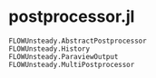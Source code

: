 # postprocessor.jl

```@docs
FLOWUnsteady.AbstractPostprocessor
FLOWUnsteady.History
FLOWUnsteady.ParaviewOutput
FLOWUnsteady.MultiPostprocessor
```
